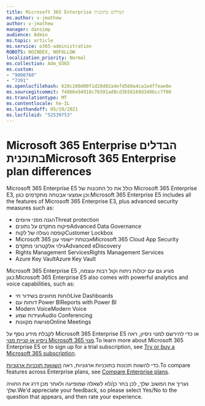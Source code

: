 ```yaml
---
title: Microsoft 365 Enterprise הבדלים בתוכנית
ms.author: v-jmathew
author: v-jmathew
manager: dansimp
audience: Admin
ms.topic: article
ms.service: o365-administration
ROBOTS: NOINDEX, NOFOLLOW
localization_priority: Normal
ms.collection: Adm_O365
ms.custom:
- "9000760"
- "7391"
ms.openlocfilehash: 628c200d00f1d28d02a4efd560a4ca1e4f7eae0e
ms.sourcegitcommit: f4866e94918c7b591ad0cd3b58169d340bcc7f00
ms.translationtype: MT
ms.contentlocale: he-IL
ms.lasthandoff: 05/19/2021
ms.locfileid: "52539753"
---
```

# <a name="microsoft-365-enterprise-plan-differences"></a><span data-ttu-id="e42ff-102">Microsoft 365 Enterprise הבדלים בתוכנית</span><span class="sxs-lookup"><span data-stu-id="e42ff-102">Microsoft 365 Enterprise plan differences</span></span>

<span data-ttu-id="e42ff-103">Microsoft 365 Enterprise E5 כולל את כל התכונות של Microsoft 365 Enterprise E3, וכן אמצעי אבטחה מתקדמים כגון:</span><span class="sxs-lookup"><span data-stu-id="e42ff-103">Microsoft 365 Enterprise E5 includes all the features of Microsoft 365 Enterprise E3, plus advanced security measures such as:</span></span>

- <span data-ttu-id="e42ff-104">הגנה מפני איומים</span><span class="sxs-lookup"><span data-stu-id="e42ff-104">Threat protection</span></span>
- <span data-ttu-id="e42ff-105">פיקוח מתקדם על נתונים</span><span class="sxs-lookup"><span data-stu-id="e42ff-105">Advanced Data Governance</span></span>
- <span data-ttu-id="e42ff-106">קופסה נעולה של לקוח</span><span class="sxs-lookup"><span data-stu-id="e42ff-106">Customer Lockbox</span></span>
- <span data-ttu-id="e42ff-107">Microsoft 365 אבטחת יישומי ענן</span><span class="sxs-lookup"><span data-stu-id="e42ff-107">Microsoft 365 Cloud App Security</span></span>
- <span data-ttu-id="e42ff-108">גילוי אלקטרוני מתקדם</span><span class="sxs-lookup"><span data-stu-id="e42ff-108">Advanced eDiscovery</span></span>
- <span data-ttu-id="e42ff-109">Rights Management Services</span><span class="sxs-lookup"><span data-stu-id="e42ff-109">Rights Management Services</span></span>
- <span data-ttu-id="e42ff-110">Azure Key Vault</span><span class="sxs-lookup"><span data-stu-id="e42ff-110">Azure Key Vault</span></span>

<span data-ttu-id="e42ff-111">Microsoft 365 Enterprise E5 מגיע גם עם יכולות ניתוח וקול רבות עוצמה, כגון:</span><span class="sxs-lookup"><span data-stu-id="e42ff-111">Microsoft 365 Enterprise E5 also comes with powerful analytics and voice capabilities, such as:</span></span>

- <span data-ttu-id="e42ff-112">לוחות מחוונים בשידור חי</span><span class="sxs-lookup"><span data-stu-id="e42ff-112">Live Dashboards</span></span>
- <span data-ttu-id="e42ff-113">דוחות עם Power BI</span><span class="sxs-lookup"><span data-stu-id="e42ff-113">Reports with Power BI</span></span>
- <span data-ttu-id="e42ff-114">Modern Voice</span><span class="sxs-lookup"><span data-stu-id="e42ff-114">Modern Voice</span></span>
- <span data-ttu-id="e42ff-115">ועידות שמע</span><span class="sxs-lookup"><span data-stu-id="e42ff-115">Audio Conferencing</span></span>
- <span data-ttu-id="e42ff-116">פגישות מקוונות</span><span class="sxs-lookup"><span data-stu-id="e42ff-116">Online Meetings</span></span>

<span data-ttu-id="e42ff-117">לקבלת מידע נוסף על Microsoft 365 Enterprise E5 או כדי להירשם למנוי ניסיון, ראה [ניסיון או קניית מנוי Microsoft 365 מנוי](https://go.microsoft.com/fwlink/?linkid=2099673).</span><span class="sxs-lookup"><span data-stu-id="e42ff-117">To learn more about Microsoft 365 Enterprise E5 or to sign up for a trial subscription, see [Try or buy a Microsoft 365 subscription](https://go.microsoft.com/fwlink/?linkid=2099673).</span></span>

<span data-ttu-id="e42ff-118">כדי להשוות תכונות בתוכניות ארגוניות, ראה [השוואת תוכניות ארגוניות](https://go.microsoft.com/fwlink/?linkid=2097200).</span><span class="sxs-lookup"><span data-stu-id="e42ff-118">To compare features across Enterprise plans, see [Compare Enterprise plans](https://go.microsoft.com/fwlink/?linkid=2097200).</span></span>

<span data-ttu-id="e42ff-119">נעריך את המשוב שלך, לכן בחר כן/לא לשאלה שמופיעה ולאחר מכן דרג את החוויה שלך.</span><span class="sxs-lookup"><span data-stu-id="e42ff-119">We'd appreciate your feedback, so please select Yes/No to the question that appears, and then rate your experience.</span></span>

